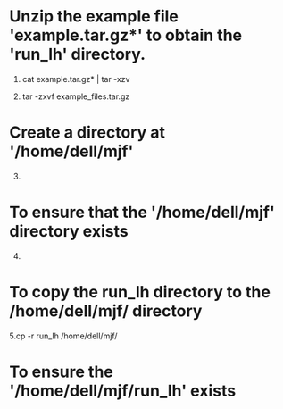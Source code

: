 # Unzip the example file 'example.tar.gz*' to obtain the 'run_lh' directory.
1. cat example.tar.gz* | tar -xzv

2. tar -zxvf example_files.tar.gz

# Create a directory at '/home/dell/mjf'
3.
# To ensure that the '/home/dell/mjf' directory exists
4.
# To copy the run_lh directory to the /home/dell/mjf/ directory
5.cp -r run_lh /home/dell/mjf/

# To ensure the '/home/dell/mjf/run_lh' exists
